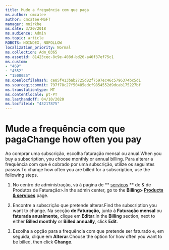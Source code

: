 ```yaml
---
title: Mude a frequência com que paga
ms.author: cmcatee
author: cmcatee-MSFT
manager: mnirkhe
ms.date: 3/20/2018
ms.audience: Admin
ms.topic: article
ROBOTS: NOINDEX, NOFOLLOW
localization_priority: Normal
ms.collection: Adm_O365
ms.assetid: 81423cec-8c9e-408d-bd26-a46f37ef75c1
ms.custom:
- "469"
- "4552"
- "1500025"
ms.openlocfilehash: ce85f413bab2725d82f7597ec46c5796374bc5d1
ms.sourcegitcommit: 797f78c27f50485edcf9854552d9dcab175227bf
ms.translationtype: MT
ms.contentlocale: pt-PT
ms.lasthandoff: 04/10/2020
ms.locfileid: "43217875"
---
```

# <a name="change-how-often-you-pay"></a><span data-ttu-id="0c5c7-102">Mude a frequência com que paga</span><span class="sxs-lookup"><span data-stu-id="0c5c7-102">Change how often you pay</span></span>

<span data-ttu-id="0c5c7-103">Ao comprar uma subscrição, escolha faturação mensal ou anual.</span><span class="sxs-lookup"><span data-stu-id="0c5c7-103">When you buy a subscription, you choose monthly or annual billing.</span></span> <span data-ttu-id="0c5c7-104">Para alterar a frequência com que é cobrado por uma subscrição, utilize os seguintes passos.</span><span class="sxs-lookup"><span data-stu-id="0c5c7-104">To change how often you are billed for a subscription, use the following steps.</span></span>

1. <span data-ttu-id="0c5c7-105">No centro de administração, vá à página de \*\* [serviços](https://go.microsoft.com/fwlink/p/?linkid=842054) \*\* de & de Produtos de Faturação>.</span><span class="sxs-lookup"><span data-stu-id="0c5c7-105">In the admin center, go to the **Billing> [Products & services](https://go.microsoft.com/fwlink/p/?linkid=842054)** page.</span></span>

2. <span data-ttu-id="0c5c7-106">Encontre a subscrição que pretende alterar.</span><span class="sxs-lookup"><span data-stu-id="0c5c7-106">Find the subscription you want to change.</span></span> <span data-ttu-id="0c5c7-107">Na secção **de Faturação,** junto à **Faturação mensal** ou **faturada anualmente,** clique em **Editar**.</span><span class="sxs-lookup"><span data-stu-id="0c5c7-107">In the **Billing** section, next to either **Billed monthly** or **Billed annually**, click **Edit**.</span></span>

3. <span data-ttu-id="0c5c7-108">Escolha a opção para a frequência com que pretende ser faturado e, em seguida, clique em **Alterar**.</span><span class="sxs-lookup"><span data-stu-id="0c5c7-108">Choose the option for how often you want to be billed, then click **Change**.</span></span>
